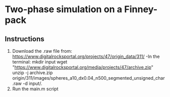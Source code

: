 # Two-phase simulation on a Finney-pack
## Instructions
1) Download the .raw file from: https://www.digitalrocksportal.org/projects/47/origin_data/311/
-In the terminal:
              mkdir input
              wget "https://www.digitalrocksportal.org/media/projects/47/archive.zip"
              unzip -j archive.zip origin/311/images/spheres_a10_dx0.04_n500_segmented_unsigned_char.raw -d input/.
2) Run the main.m script
